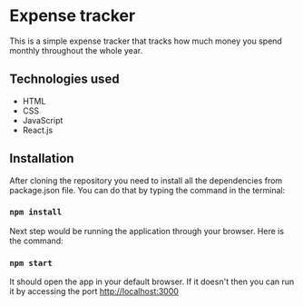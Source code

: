 # Expense tracker

This is a simple expense tracker that tracks how much money you spend monthly throughout the whole year.

## Technologies used 

 - HTML
 - CSS
 - JavaScript 
 - React.js

## Installation

After cloning the repository you need to install all the dependencies from package.json file. You can do that by typing the command in the terminal:

### `npm install`

Next step would be running the application through your browser. Here is the command:

### `npm start`

It should open the app in your default browser. If it doesn't then you can run it by accessing the port [http://localhost:3000](http://localhost:3000)

